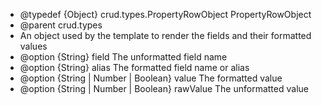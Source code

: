 * @typedef {Object} crud.types.PropertyRowObject PropertyRowObject
* @parent crud.types
* An object used by the template to render the fields and their formatted values
* @option {String} field The unformatted field name
* @option {String} alias The formatted field name or alias
* @option {String | Number | Boolean} value The formatted value
* @option {String | Number | Boolean} rawValue The unformatted value
